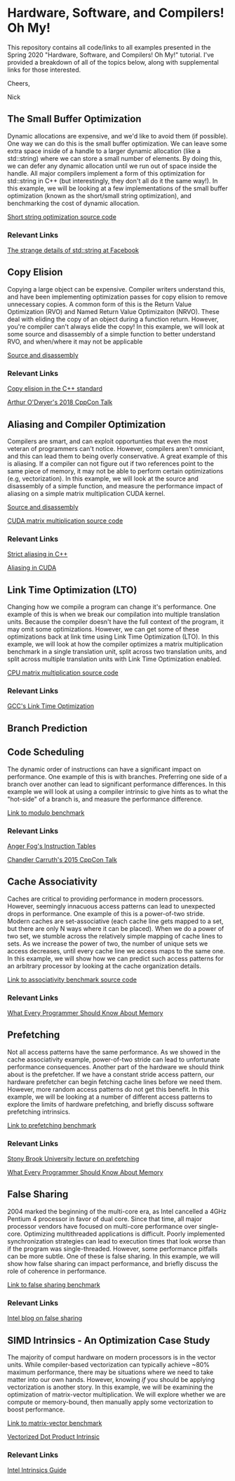 # Hardware, Software, and Compilers! Oh My!

This repository contains all code/links to all examples presented in the Spring 2020 "Hardware, Software, and Compilers! Oh My!" tutorial. I've provided a breakdown of all of the topics below, along with supplemental links for those interested.

Cheers,

Nick

## The Small Buffer Optimization
Dynamic allocations are expensive, and we'd like to avoid them (if possible). One way we can do this is the small buffer optimization. We can leave some extra space inside of a handle to a larger dynamic allocation (like a std::string) where we can store a small number of elements. By doing this, we can defer any dynamic allocation until we run out of space inside the handle. All major compilers implement a form of this optimization for std::string in C++ (but interestingly, they don't all do it the same way!). In this example, we will be looking at a few implementations of the small buffer optimization (known as the short/small string optimization), and benchmarking the cost of dynamic allocation.

[Short string optimization source code](https://github.com/CoffeeBeforeArch/spring_2020_tutorial/tree/master/sso)

### Relevant Links
[The strange details of std::string at Facebook](https://youtu.be/kPR8h4-qZdk)

## Copy Elision
Copying a large object can be expensive. Compiler writers understand this, and have been implementing optimization passes for copy elision to remove unnecessary copies. A common form of this is the Return Value Optimization (RVO) and Named Return Value Optimizaiton (NRVO). These deal with eliding the copy of an object during a function return. However, you're compiler can't always elide the copy! In this example, we will look at some source and disassembly of a simple function to better understand RVO, and when/where it may not be applicable

[Source and disassembly](https://godbolt.org/z/aQqHns)

### Relevant Links

[Copy elision in the C++ standard](https://en.cppreference.com/w/cpp/language/copy_elision)

[Arthur O'Dwyer's 2018 CppCon Talk](https://youtu.be/hA1WNtNyNbo)

## Aliasing and Compiler Optimization

Compilers are smart, and can exploit opportunties that even the most veteran of programmers can't notice. However, compilers aren't omniciant, and this can lead them to being overly conservative. A great example of this is aliasing. If a compiler can not figure out if two references point to the same piece of memory, it may not be able to perform certain optimizations (e.g, vectorization). In this example, we will look at the source and disassembly of a simple function, and measure the performance impact of aliasing on a simple matrix multiplication CUDA kernel.

[Source and disassembly](https://godbolt.org/z/oYev9z)

[CUDA matrix multiplication source code](https://github.com/CoffeeBeforeArch/spring_2020_tutorial/tree/master/aliasing)

### Relevant Links
[Strict aliasing in C++](https://gist.github.com/shafik/848ae25ee209f698763cffee272a58f8)

[Aliasing in CUDA](https://devblogs.nvidia.com/cuda-pro-tip-optimize-pointer-aliasing/)

## Link Time Optimization (LTO)

Changing how we compile a program can change it's performance. One example of this is when we break our compilation into multiple translation units. Because the compiler doesn't have the full context of the program, it may omit some optimizations. However, we can get some of these optimizations back at link time using Link Time Optimization (LTO). In this example, we will look at how the compiler optimizes a matrix multiplication benchmark in a single translation unit, split across two translation units, and split across multiple translation units with Link Time Optimization enabled.

[CPU matrix multiplication source code](https://github.com/CoffeeBeforeArch/spring_2020_tutorial/tree/master/lto)

### Relevant Links

[GCC's Link Time Optimization](https://gcc.gnu.org/onlinedocs/gccint/LTO-Overview.html)

## Branch Prediction

## Code Scheduling

The dynamic order of instructions can have a significant impact on performance. One example of this is with branches. Preferring one side of a branch over another can lead to significant performance differences. In this example we will look at using a compiler intrinsic to give hints as to what the "hot-side" of a branch is, and measure the performance difference.

[Link to modulo benchmark](https://github.com/CoffeeBeforeArch/spring_2020_tutorial/tree/master/instruction_scheduling)

### Relevant Links

[Anger Fog's Instruction Tables](https://www.agner.org/optimize/instruction_tables.pdf)

[Chandler Carruth's 2015 CppCon Talk](https://youtu.be/nXaxk27zwlk)

## Cache Associativity

Caches are critical to providing performance in modern processors. However, seemingly innacuous access patterns can lead to unexpected drops in performance. One example of this is a power-of-two stride. Modern caches are set-associative (each cache line gets mapped to a set, but there are only N ways where it can be placed). When we do a power of two set, we stumble across the relatively simple mapping of cache lines to sets. As we increase the power of two, the number of unique sets we access decreases, until every cache line we access maps to the same one. In this example, we will show how we can predict such access patterns for an arbitrary processor by looking at the cache organization details.

[Link to associativity benchmark source code](https://github.com/CoffeeBeforeArch/spring_2020_tutorial/tree/master/associativity)


### Relevant Links

[What Every Programmer Should Know About Memory](https://people.freebsd.org/~lstewart/articles/cpumemory.pdf)

## Prefetching

Not all access patterns have the same performance. As we showed in the cache associativity example, power-of-two stride can lead to unfortunate performance consequences. Another part of the hardware we should think about is the prefetcher. If we have a constant stride access pattern, our hardware prefetcher can begin fetching cache lines before we need them. However, more random access patterns do not get this benefit. In this example, we will be looking at a number of different access patterns to explore the limits of hardware prefetching, and briefly discuss software prefetching intrinsics.

[Link to prefetching benchmark](https://github.com/CoffeeBeforeArch/spring_2020_tutorial/tree/master/prefetching)


### Relevant Links

[Stony Brook University lecture on prefetching](https://compas.cs.stonybrook.edu/~nhonarmand/courses/sp15/cse502/slides/13-prefetch.pdf)

[What Every Programmer Should Know About Memory](https://people.freebsd.org/~lstewart/articles/cpumemory.pdf)

## False Sharing

2004 marked the beginning of the multi-core era, as Intel cancelled a 4GHz Pentium 4 processor in favor of dual core. Since that time, all major processor vendors have focused on multi-core performance over single-core. Optimizing multithreaded applications is difficult. Poorly implemented synchronization strategies can lead to execution times that look worse than if the program was single-threaded. However, some performance pitfalls can be more subtle. One of these is false sharing. In this example, we will show how false sharing can impact performance, and briefly discuss the role of coherence in performance. 

[Link to false sharing benchmark](https://github.com/CoffeeBeforeArch/spring_2020_tutorial/tree/master/false_sharing)

### Relevant Links

[Intel blog on false sharing](https://software.intel.com/en-us/articles/avoiding-and-identifying-false-sharing-among-threads)

## SIMD Intrinsics - An Optimization Case Study

The majority of comput hardware on modern processors is in the vector units. While compiler-based vectorization can typically achieve ~80% maximum performance, there may be situations where we need to take matter into our own hands. However, knowing _if_ you should be applying vectorization is another story. In this example, we will be examining the optimization of matrix-vector multiplication. We will explore whether we are compute or memory-bound, then manually apply some vectorization to boost performance.

[Link to matrix-vector benchmark](https://github.com/CoffeeBeforeArch/spring_2020_tutorial/tree/master/matrix_vec)


[Vectorized Dot Product Intrinsic](https://software.intel.com/sites/landingpage/IntrinsicsGuide/#text=_mm256_dp_ps&expand=2185)

### Relevant Links

[Intel Intrinsics Guide](https://software.intel.com/sites/landingpage/IntrinsicsGuide/#)
